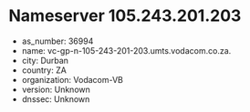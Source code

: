 # Nameserver 105.243.201.203

* as_number: 36994
* name: vc-gp-n-105-243-201-203.umts.vodacom.co.za.
* city: Durban
* country: ZA
* organization: Vodacom-VB
* version: Unknown
* dnssec: Unknown
